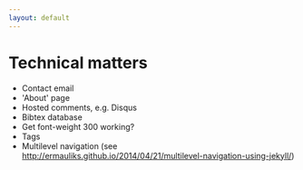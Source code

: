 ```yaml
---
layout: default
---
```


# Technical matters

* Contact email
* 'About' page
* Hosted comments, e.g. Disqus
* Bibtex database
* Get font-weight 300 working?
* Tags
* Multilevel navigation (see http://ermauliks.github.io/2014/04/21/multilevel-navigation-using-jekyll/)
